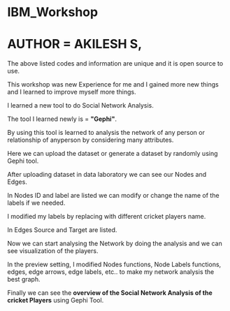 # IBM_Workshop

# AUTHOR = AKILESH S,

The above listed codes and information are unique and it is open source to use.

This workshop was new Experience for me and I gained more new things and I learned to improve myself more things.

I learned a new tool to do Social Network Analysis.

The tool I learned newly is = **"Gephi"**.

By using this tool is learned to analysis the network of any person or relationship of anyperson by considering many attributes.

Here we can upload the dataset or generate a dataset by randomly using Gephi tool.

After uploading dataset in data laboratory we can see our Nodes and Edges.

In Nodes ID and label are listed we can modify or change the name of the labels if we needed.

I modified my labels by replacing with different cricket players name.

In Edges Source and Target are listed.

Now we can start analysing the Network by doing the analysis and we can see visualization of the players.

In the preview setting, I modified Nodes functions, Node Labels functions, edges, edge arrows, edge labels, etc.. to make my network analysis the best graph.

Finally we can see the **overview of the Social Network Analysis of the cricket Players** using Gephi Tool.
